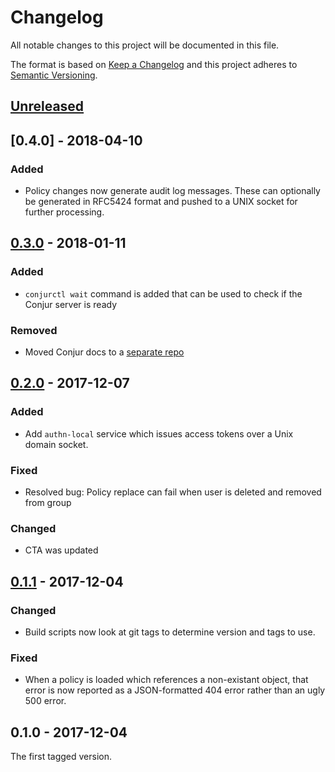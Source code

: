 # Changelog
All notable changes to this project will be documented in this file.

The format is based on [Keep a Changelog](http://keepachangelog.com/en/1.0.0/)
and this project adheres to [Semantic Versioning](http://semver.org/spec/v2.0.0.html).

## [Unreleased]
## [0.4.0] - 2018-04-10
### Added
- Policy changes now generate audit log messages. These can optionally be generated in RFC5424
format and pushed to a UNIX socket for further processing.

## [0.3.0] - 2018-01-11
### Added
- `conjurctl wait` command is added that can be used to check if the Conjur server is ready

### Removed
- Moved Conjur docs to a [separate repo](https://github.com/cyberark/conjur-org)

## [0.2.0] - 2017-12-07
### Added
- Add `authn-local` service which issues access tokens over a Unix domain socket.

### Fixed
- Resolved bug: Policy replace can fail when user is deleted and removed from group

### Changed
- CTA was updated

## [0.1.1] - 2017-12-04
### Changed
- Build scripts now look at git tags to determine version and tags to use.

### Fixed
- When a policy is loaded which references a non-existant object, that error is now reported as a JSON-formatted 404 error rather than an ugly 500 error.

## 0.1.0 - 2017-12-04

The first tagged version.

[Unreleased]: https://github.com/cyberark/conjur/compare/v0.1.1...HEAD
[0.1.1]: https://github.com/cyberark/conjur/compare/v0.1.0...v0.1.1
[0.2.0]: https://github.com/cyberark/conjur/compare/v0.1.1...v0.2.0
[0.3.0]: https://github.com/cyberark/conjur/compare/v0.2.0...v0.3.0
